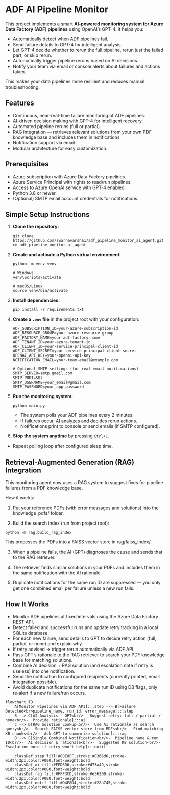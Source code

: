 # ADF AI Pipeline Monitor

This project implements a smart **AI-powered monitoring system for Azure Data Factory (ADF) pipelines** using OpenAI’s GPT-4. It helps you:

- Automatically detect when ADF pipelines fail.
- Send failure details to GPT-4 for intelligent analysis.
- Let GPT-4 decide whether to rerun the full pipeline, rerun just the failed part, or skip rerun.
- Automatically trigger pipeline reruns based on AI decisions.
- Notify your team via email or console alerts about failures and actions taken.

This makes your data pipelines more resilient and reduces manual troubleshooting.


## Features

- Continuous, near-real-time failure monitoring of ADF pipelines.
- AI-driven decision making with GPT-4 for intelligent recovery.
- Automated pipeline reruns (full or partial).
- RAG integration — retrieves relevant solutions from your own PDF knowledge base and includes them in notifications
- Notification support via email
- Modular architecture for easy customization.


## Prerequisites

- Azure subscription with Azure Data Factory pipelines.
- Azure Service Principal with rights to read/run pipelines.
- Access to Azure OpenAI service with GPT-4 enabled.
- Python 3.8 or newer.
- (Optional) SMTP email account credentials for notifications.


## Simple Setup Instructions

1. **Clone the repository:**

    ```
    git clone https://github.com/swarnavarsha1/adf_pipeline_monitor_ai_agent.git
    cd adf_pipeline_monitor_ai_agent
    ```

2. **Create and activate a Python virtual environment:**

    ```
    python -m venv venv

    # Windows
    venv\Scripts\activate

    # macOS/Linux
    source venv/bin/activate
    ```

3. **Install dependencies:**

    ```
    pip install -r requirements.txt
    ```

4. **Create a `.env` file** in the project root with your configuration:

    ```
    ADF_SUBSCRIPTION_ID=your-azure-subscription-id
    ADF_RESOURCE_GROUP=your-azure-resource-group
    ADF_FACTORY_NAME=your-adf-factory-name
    ADF_TENANT_ID=your-azure-tenant-id
    ADF_CLIENT_ID=your-service-principal-client-id
    ADF_CLIENT_SECRET=your-service-principal-client-secret
    OPENAI_API_KEY=your-openai-api-key
    NOTIFICATION_EMAIL=your-team-email@example.com

    # Optional SMTP settings (for real email notifications)
    SMTP_SERVER=smtp.gmail.com
    SMTP_PORT=587
    SMTP_USERNAME=your_email@gmail.com
    SMTP_PASSWORD=your_app_password
    ```

5. **Run the monitoring system:**

    ```
    python main.py
    ```

    - The system polls your ADF pipelines every 2 minutes.
    - If failures occur, AI analyzes and decides rerun actions.
    - Notifications print to console or send emails (if SMTP configured).

6. **Stop the system anytime** by pressing `Ctrl+C`.

- Repeat polling loop after configured sleep time.

## Retrieval‑Augmented Generation (RAG) Integration

This monitoring agent now uses a RAG system to suggest fixes for pipeline failures from a PDF knowledge base.

How it works:

1. Put your reference PDFs (with error messages and solutions) into the knowledge_pdfs/ folder.

2. Build the search index (run from project root):

```
python -m rag.build_rag_index
```

This processes the PDFs into a FAISS vector store in rag/faiss_index/.

3. When a pipeline fails, the AI (GPT) diagnoses the cause and sends that to the RAG retriever.

4. The retriever finds similar solutions in your PDFs and includes them in the same notification with the AI rationale.

5. Duplicate notifications for the same run ID are suppressed — you only get one combined email per failure unless a new run fails.

## How It Works

- Monitor ADF pipelines at fixed intervals using the Azure Data Factory REST API.
- Detect failed and successful runs and update retry tracking in a local SQLite database.
- For each new failure, send details to GPT to decide retry action (full, partial, or none) and explain why.
- If retry advised → trigger rerun automatically via ADF API.
- Pass GPT’s rationale to the RAG retriever to search your PDF knowledge base for matching solutions.
- Combine AI decision + RAG solution (and escalation note if retry is useless) into one notification.
- Send the notification to configured recipients (currently printed, email integration possible).
- Avoid duplicate notifications for the same run ID using DB flags, only re‑alert if a new failure/run occurs.


``` mermaid
flowchart TD
    A[Monitor Pipelines via ADF API]:::step --> B[Failure Detected<br>pipeline_name, run_id, error_message]:::step
    B --> C[AI Analysis - GPT<br/>-  Suggest retry: full / partial / none<br/>-  Provide rationale]:::ai
    C --> D[RAG Solution Lookup<br/>-  Use AI rationale as search query<br/>-  Search FAISS vector store from PDFs<br/>-  Find matching KB chunks<br/>-  Ask GPT to summarize solution]:::rag
    D --> E[Single Combined Notification<br/>-  Pipeline name & run ID<br/>-  AI decision & rationale<br/>-  Suggested KB solution<br/>-  Escalation note if retry won't help]:::notif

    classDef step fill:#CDE8FF,stroke:#0366d6,stroke-width:2px,color:#000,font-weight:bold
    classDef ai fill:#FFD6D6,stroke:#d73a49,stroke-width:2px,color:#000,font-weight:bold
    classDef rag fill:#FFF3CD,stroke:#e36209,stroke-width:2px,color:#000,font-weight:bold
    classDef notif fill:#D4F8D4,stroke:#28a745,stroke-width:2px,color:#000,font-weight:bold
```